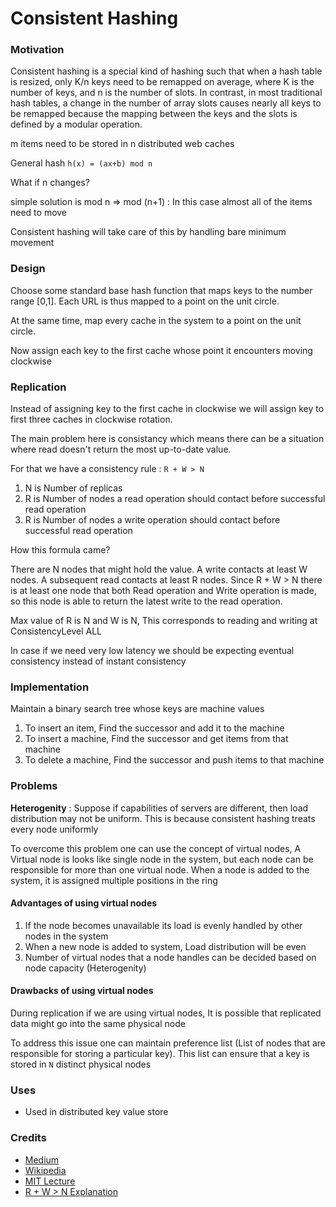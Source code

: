 # Consistent Hashing

### Motivation

Consistent hashing is a special kind of hashing such that when a hash table is resized, only K/n keys need to be remapped on average, where K is the number of keys, and n is the number of slots. In contrast, in most traditional hash tables, a change in the number of array slots causes nearly all keys to be remapped because the mapping between the keys and the slots is defined by a modular operation.

m items need to be stored in n distributed web caches

General hash `h(x) = (ax+b) mod n`

What if n changes?

simple solution is mod n => mod (n+1) : In this case almost all of the items need to move

Consistent hashing will take care of this by handling bare minimum movement

### Design

Choose some standard base hash function that maps keys to the number range [0,1]. Each URL is thus mapped to a point on the unit circle.

At the same time, map every cache in the system to a point on the unit circle.

Now assign each key to the first cache whose point it encounters moving clockwise

### Replication

Instead of assigning key to the first cache in clockwise we will assign key to first three caches in clockwise rotation.

The main problem here is consistancy which means there can be a situation where read doesn't return the most up-to-date value.

For that we have a consistency rule : `R + W > N`

1. N is Number of replicas
2. R is Number of nodes a read operation should contact before successful read operation
3. R is Number of nodes a write operation should contact before successful read operation

How this formula came?

There are N nodes that might hold the value. A write contacts at least W nodes. A subsequent read contacts at least R nodes. Since R + W > N there is at least one node that both Read operation and Write operation is made, so this node is able to return the latest write to the read operation.

Max value of R is N and W is N, This corresponds to reading and writing at ConsistencyLevel ALL

In case if we need very low latency we should be expecting eventual consistency instead of instant consistency

### Implementation

Maintain a binary search tree whose keys are machine values

1. To insert an item, Find the successor and add it to the machine
2. To insert a machine, Find the successor and get items from that machine
3. To delete a machine, Find the successor and push items to that machine

### Problems

**Heterogenity** : Suppose if capabilities of servers are different, then load distribution may not be uniform. This is because consistent hashing treats every node uniformly

To overcome this problem one can use the concept of virtual nodes, A Virtual node is looks like single node in the system, but each node can be responsible for more than one virtual node. When a node is added to the system, it is assigned multiple positions in the ring

#### Advantages of using virtual nodes

1. If the node becomes unavailable its load is evenly handled by other nodes in the system
2. When a new node is added to system, Load distribution will be even
3. Number of virtual nodes that a node handles can be decided based on node capacity (Heterogenity)

#### Drawbacks of using virtual nodes

During replication if we are using virtual nodes, It is possible that replicated data might go into the same physical node

To address this issue one can maintain preference list (List of nodes that are responsible for storing a particular key). This list can ensure that a key is stored in `N` distinct physical nodes

### Uses

* Used in distributed key value store

### Credits

* [Medium](https://medium.com/@sent0hil/consistent-hashing-a-guide-go-implementation-fe3421ac3e8f)
* [Wikipedia](https://en.wikipedia.org/wiki/Consistent_hashing)
* [MIT Lecture](https://www.youtube.com/watch?v=hM547xRIdzc)
* [R + W > N Explanation](https://stackoverflow.com/a/7823201/1465334)